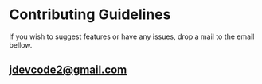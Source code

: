 # Contributing Guidelines

If you wish to suggest features or have any issues, drop a mail to the email bellow.
## jdevcode2@gmail.com
